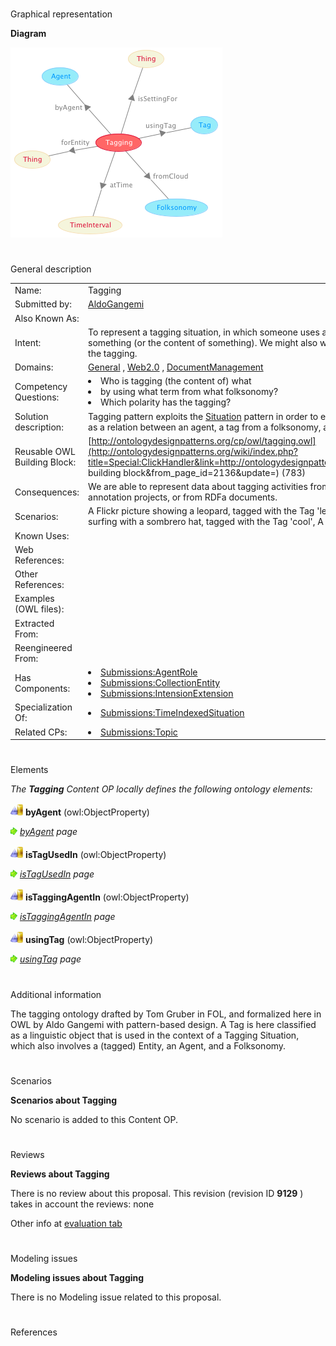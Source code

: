 # 

 Graphical representation



__Diagram__ 





[![Image:Tagging.png](images/0/00/Tagging.png)](../Image/Tagging.png "Image:Tagging.png")





# 

 General description




|  |  |
| --- | --- |
|  Name:  |  Tagging  |
|  Submitted by:  | [AldoGangemi](../User/AldoGangemi "User:AldoGangemi")  |
|  Also Known As:  |  |
|  Intent:  |  To represent a tagging situation, in which someone uses a term, from a list of a folksonomy, to tag something (or the content of something). We might also want to represent the time and the polarity of the tagging.  |
|  Domains:  | [General](../Community/General "Community:General")  , [Web2.0](../Community/Web2.0 "Community:Web2.0")  , [DocumentManagement](../Community/DocumentManagement "Community:DocumentManagement")  |
|  Competency Questions:  | <li>       Who is tagging (the content of) what      </li><li>       by using what term from what folksonomy?      </li><li>       Which polarity has the tagging?      </li> |
|  Solution description:  |  Tagging pattern exploits the [Situation](../Submissions/Situation "Submissions:Situation")  pattern in order to encode Gruber's definition that has tagging as a relation between an agent, a tag from a folksonomy, a content tagged, a polarity.  |
|  Reusable OWL Building Block:  | [http://ontologydesignpatterns.org/cp/owl/tagging.owl](http://ontologydesignpatterns.org/wiki/index.php?title=Special:ClickHandler&link=http://ontologydesignpatterns.org/cp/owl/tagging.owl&message=OWL building block&from_page_id=2136&update=)  (783)  |
|  Consequences:  |  We are able to represent data about tagging activities from web 2.0 applications, from document annotation projects, or from RDFa documents.  |
|  Scenarios:  |  A Flickr picture showing a leopard, tagged with the Tag 'leopard', A Flickr picture showing a boy surfing with a sombrero hat, tagged with the Tag 'cool', A Flickr picture tagged as 'taken in Sicily'  |
|  Known Uses:  |  |
|  Web References:  |  |
|  Other References:  |  |
|  Examples (OWL files):  |  |
|  Extracted From:  |  |
|  Reengineered From:  |  |
|  Has Components:  | <li><a href="Submissions%253AAgentRole.html" title="Submissions:AgentRole">        Submissions:AgentRole       </a></li><li><a href="Submissions%253ACollectionEntity.html" title="Submissions:CollectionEntity">        Submissions:CollectionEntity       </a></li><li><a href="Submissions%253AIntensionExtension.html" title="Submissions:IntensionExtension">        Submissions:IntensionExtension       </a></li> |
|  Specialization Of:  | <li><a href="Submissions%253ATimeIndexedSituation.html" title="Submissions:TimeIndexedSituation">        Submissions:TimeIndexedSituation       </a></li> |
|  Related CPs:  | <li><a href="Submissions%253ATopic.html" title="Submissions:Topic">        Submissions:Topic       </a></li> |



  





# 

 Elements



_The
 __Tagging__ 
 Content OP locally defines the following ontology elements:_ 





[![ObjectProperty](images/thumb/c/c3/ObjectProperty.gif/20px-ObjectProperty.gif)](../Image/ObjectProperty.gif "ObjectProperty")
__byAgent__ 
 (owl:ObjectProperty)
 
[![](images/thumb/8/87/ArrowRight.gif/11px-ArrowRight.gif)](../Image/ArrowRight.gif "ArrowRight.gif")
_[byAgent](../Submissions/Tagging/byAgent "Submissions:Tagging/byAgent") 
 page_ 



[![ObjectProperty](images/thumb/c/c3/ObjectProperty.gif/20px-ObjectProperty.gif)](../Image/ObjectProperty.gif "ObjectProperty")
__isTagUsedIn__ 
 (owl:ObjectProperty)
 
[![](images/thumb/8/87/ArrowRight.gif/11px-ArrowRight.gif)](../Image/ArrowRight.gif "ArrowRight.gif")
_[isTagUsedIn](../Submissions/Tagging/isTagUsedIn "Submissions:Tagging/isTagUsedIn") 
 page_ 



[![ObjectProperty](images/thumb/c/c3/ObjectProperty.gif/20px-ObjectProperty.gif)](../Image/ObjectProperty.gif "ObjectProperty")
__isTaggingAgentIn__ 
 (owl:ObjectProperty)
 
[![](images/thumb/8/87/ArrowRight.gif/11px-ArrowRight.gif)](../Image/ArrowRight.gif "ArrowRight.gif")
_[isTaggingAgentIn](../Submissions/Tagging/isTaggingAgentIn "Submissions:Tagging/isTaggingAgentIn") 
 page_ 



[![ObjectProperty](images/thumb/c/c3/ObjectProperty.gif/20px-ObjectProperty.gif)](../Image/ObjectProperty.gif "ObjectProperty")
__usingTag__ 
 (owl:ObjectProperty)
 
[![](images/thumb/8/87/ArrowRight.gif/11px-ArrowRight.gif)](../Image/ArrowRight.gif "ArrowRight.gif")
_[usingTag](../Submissions/Tagging/usingTag "Submissions:Tagging/usingTag") 
 page_ 


# 

 Additional information



 The tagging ontology drafted by Tom Gruber in FOL, and formalized here in OWL by Aldo Gangemi with pattern-based design.
A Tag is here classified as a linguistic object that is used in the context of a Tagging Situation, which also involves a (tagged) Entity, an Agent, and a Folksonomy.
 



# 

 Scenarios




__Scenarios about Tagging__ 


 No scenario is added to this Content OP.
 




# 

 Reviews




__Reviews about Tagging__ 


 There is no review about this proposal.
This revision (revision ID
 __9129__ 
 ) takes in account the reviews: none
 



 Other info at
 [evaluation tab](http://ontologydesignpatterns.org/wiki/index.php?title=Submissions:Tagging&action=evaluation "http://ontologydesignpatterns.org/wiki/index.php?title=Submissions:Tagging&action=evaluation") 





  





# 

 Modeling issues




__Modeling issues about Tagging__ 


 There is no Modeling issue related to this proposal.
 




  





# 

 References
